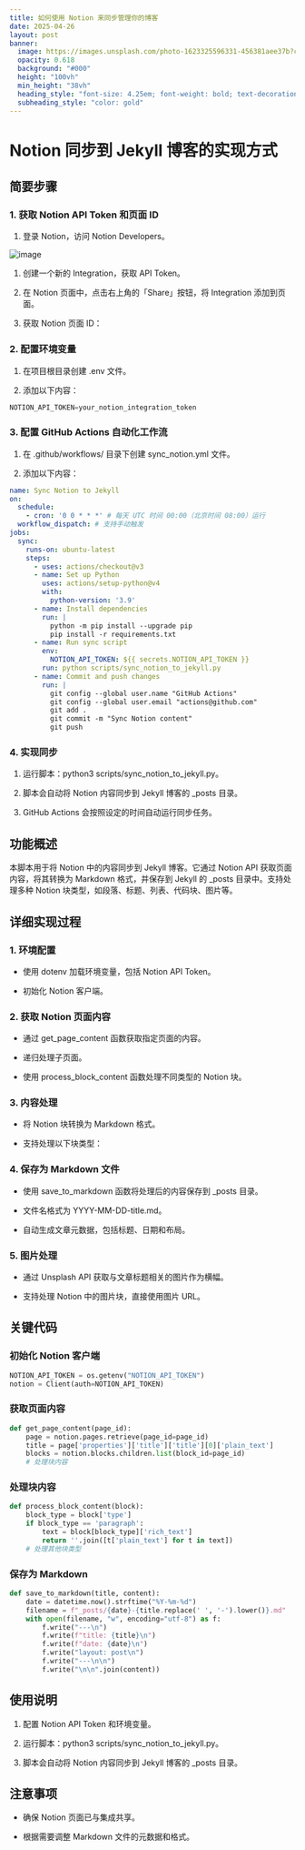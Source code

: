 ```yaml
---
title: 如何使用 Notion 来同步管理你的博客
date: 2025-04-26
layout: post
banner:
  image: https://images.unsplash.com/photo-1623325596331-456381aee37b?crop=entropy&cs=tinysrgb&fit=max&fm=jpg&ixid=M3w2OTIwMzJ8MHwxfHJhbmRvbXx8fHx8fHx8fDE3NDU2MzY0MTN8&ixlib=rb-4.0.3&q=80&w=1080
  opacity: 0.618
  background: "#000"
  height: "100vh"
  min_height: "38vh"
  heading_style: "font-size: 4.25em; font-weight: bold; text-decoration: underline"
  subheading_style: "color: gold"
---
```


# Notion 同步到 Jekyll 博客的实现方式

## 简要步骤

### 1. 获取 Notion API Token 和页面 ID

1. 登录 Notion，访问 Notion Developers。

![image](https://prod-files-secure.s3.us-west-2.amazonaws.com/a7a0cc5a-89b9-4cda-8686-1fba0ca52f40/d19c1afe-dea5-4312-9333-786b0ba83054/image.png?X-Amz-Algorithm=AWS4-HMAC-SHA256&X-Amz-Content-Sha256=UNSIGNED-PAYLOAD&X-Amz-Credential=ASIAZI2LB466XPIZRS2W%2F20250426%2Fus-west-2%2Fs3%2Faws4_request&X-Amz-Date=20250426T030013Z&X-Amz-Expires=3600&X-Amz-Security-Token=IQoJb3JpZ2luX2VjEKP%2F%2F%2F%2F%2F%2F%2F%2F%2F%2FwEaCXVzLXdlc3QtMiJGMEQCIG%2FSsljN%2BCpQe7UKeTe9XHWhWv0UY%2Bi5fJ3qMR2%2FJFEGAiABfoRynfVYWSA6xgbn%2FArjza7DjkmgSJ8RXpwUZAMUXir%2FAwg8EAAaDDYzNzQyMzE4MzgwNSIMVLF%2FKzJDPtlucvGYKtwDq6UBcdcPfrqRcuaJPPqNB35drMSskzUwlRiK0cmg5wndOAts%2B34iWuu5NlZOHfMMdUrwQSbMx1%2F8CQlte1lEBIXntuxY3QUzAb%2B9x%2Fx%2FkMRNA2GEHD0AvR7N1gValLgBkxwcsRNZCwwBOVC21K8Z2mrLtOXErcWYn5JQvnvVygD%2FlMh7HZj0FWtRMfNVpjtXCO7k5hSc%2F6Z7SlTaCrO4nwrdtPo43ZhfgXJXk1i54Ar8jFFZ8Upe6z7A8tPZAxDLRMVg0ivoDFYo9tWg0zPK0Q4rI0VE2SPiNpE%2B%2BTx4kUBkmVy8F0PeLILXebxJGtAJAKNFU9PGCHx%2BBAqIWCkewQKV3ej0SDW9tGD5U%2BvQNx8yyJ%2Fx54FB4FBHOxBq7BtXnFwxHoLPTaifeRc5MlEMAQGc4PscFiyf7z96mHocCYuh1vU%2BGBMIDQbha2KAITr%2BY9WOcJnPuayzqwSxsjgQpIFMdbVAl4hwQyMVHugFgRaWcm8HwIJy%2FU72vb8TDb05Y%2F%2F5pqn1Xbjv8hGG0upxb7rViRGujRCdPaJcobozzAT%2BNxMP7ocH6lgEd31TigfbxMwvIKYzCN%2F0beERv60WxYaXLEo%2FbrunSLKBgS%2BpQVF5uc5UQi56%2FwMoYHcw8I2xwAY6pgEOr4zH5TJcFS2BOgAcZ4v%2FSmpfO7tIkd7J8YHslFX9QMIk4Hb8Kep9rC6uRbuMA6JHIpZkiVM%2Bdr8Id7pB0abgLj%2Fc73lXltY0OCND6rOuFDpl9ZiHYZqwgDAgYsrCP0XG68U12jMRgIIGlGDIYAPbM0IheXhPAB6XYsotZWNdXOZc59da4ikoGC2MXzyZuSoPnn96gSXVhawildHairkcKvIGw%2Fa9&X-Amz-Signature=fe19b3953d4899b9b836fb70b6cbbb3206a91c35319ee612d2d18117c2101caf&X-Amz-SignedHeaders=host&x-id=GetObject)

1. 创建一个新的 Integration，获取 API Token。

1. 在 Notion 页面中，点击右上角的「Share」按钮，将 Integration 添加到页面。

1. 获取 Notion 页面 ID：


### 2. 配置环境变量

1. 在项目根目录创建 .env 文件。

1. 添加以下内容：

```javascript
NOTION_API_TOKEN=your_notion_integration_token
```

### 3. 配置 GitHub Actions 自动化工作流

1. 在 .github/workflows/ 目录下创建 sync_notion.yml 文件。

1. 添加以下内容：

```yaml
name: Sync Notion to Jekyll
on:
  schedule:
    - cron: '0 0 * * *' # 每天 UTC 时间 00:00（北京时间 08:00）运行
  workflow_dispatch: # 支持手动触发
jobs:
  sync:
    runs-on: ubuntu-latest
    steps:
      - uses: actions/checkout@v3
      - name: Set up Python
        uses: actions/setup-python@v4
        with:
          python-version: '3.9'
      - name: Install dependencies
        run: |
          python -m pip install --upgrade pip
          pip install -r requirements.txt
      - name: Run sync script
        env:
          NOTION_API_TOKEN: ${{ secrets.NOTION_API_TOKEN }}
        run: python scripts/sync_notion_to_jekyll.py
      - name: Commit and push changes
        run: |
          git config --global user.name "GitHub Actions"
          git config --global user.email "actions@github.com"
          git add .
          git commit -m "Sync Notion content"
          git push
```

### 4. 实现同步

1. 运行脚本：python3 scripts/sync_notion_to_jekyll.py。

1. 脚本会自动将 Notion 内容同步到 Jekyll 博客的 _posts 目录。

1. GitHub Actions 会按照设定的时间自动运行同步任务。

## 功能概述

本脚本用于将 Notion 中的内容同步到 Jekyll 博客。它通过 Notion API 获取页面内容，将其转换为 Markdown 格式，并保存到 Jekyll 的 _posts 目录中。支持处理多种 Notion 块类型，如段落、标题、列表、代码块、图片等。

## 详细实现过程

### 1. 环境配置

- 使用 dotenv 加载环境变量，包括 Notion API Token。

- 初始化 Notion 客户端。

### 2. 获取 Notion 页面内容

- 通过 get_page_content 函数获取指定页面的内容。

- 递归处理子页面。

- 使用 process_block_content 函数处理不同类型的 Notion 块。

### 3. 内容处理

- 将 Notion 块转换为 Markdown 格式。

- 支持处理以下块类型：


### 4. 保存为 Markdown 文件

- 使用 save_to_markdown 函数将处理后的内容保存到 _posts 目录。

- 文件名格式为 YYYY-MM-DD-title.md。

- 自动生成文章元数据，包括标题、日期和布局。

### 5. 图片处理

- 通过 Unsplash API 获取与文章标题相关的图片作为横幅。

- 支持处理 Notion 中的图片块，直接使用图片 URL。

## 关键代码

### 初始化 Notion 客户端

```python
NOTION_API_TOKEN = os.getenv("NOTION_API_TOKEN")
notion = Client(auth=NOTION_API_TOKEN)
```

### 获取页面内容

```python
def get_page_content(page_id):
    page = notion.pages.retrieve(page_id=page_id)
    title = page['properties']['title']['title'][0]['plain_text']
    blocks = notion.blocks.children.list(block_id=page_id)
    # 处理块内容
```

### 处理块内容

```python
def process_block_content(block):
    block_type = block['type']
    if block_type == 'paragraph':
        text = block[block_type]['rich_text']
        return ''.join([t['plain_text'] for t in text])
    # 处理其他块类型
```

### 保存为 Markdown

```python
def save_to_markdown(title, content):
    date = datetime.now().strftime("%Y-%m-%d")
    filename = f"_posts/{date}-{title.replace(' ', '-').lower()}.md"
    with open(filename, "w", encoding="utf-8") as f:
        f.write("---\n")
        f.write(f"title: {title}\n")
        f.write(f"date: {date}\n")
        f.write("layout: post\n")
        f.write("---\n\n")
        f.write("\n\n".join(content))
```

## 使用说明

1. 配置 Notion API Token 和环境变量。

1. 运行脚本：python3 scripts/sync_notion_to_jekyll.py。

1. 脚本会自动将 Notion 内容同步到 Jekyll 博客的 _posts 目录。

## 注意事项

- 确保 Notion 页面已与集成共享。

- 根据需要调整 Markdown 文件的元数据和格式。